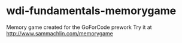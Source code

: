 # wdi-fundamentals-memorygame
Memory game created for the GoForCode prework
Try it at http://www.sammachlin.com/memorygame

